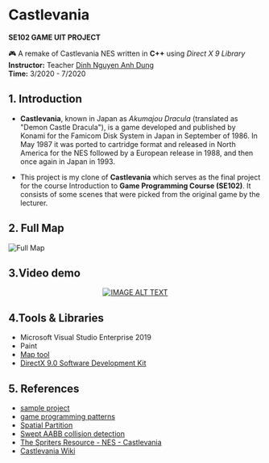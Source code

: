 # Castlevania
**SE102 GAME UIT PROJECT**


:video_game: A remake of Castlevania NES written in **C++** using *Direct X 9 Library*
<br> **Instructor:** Teacher [Dinh Nguyen Anh Dung](/https://github.com/Dungdna2000)
<br> **Time:** 3/2020 - 7/2020


## 1. Introduction
- **Castlevania**, known in Japan as *Akumajou Dracula* (translated as "Demon Castle Dracula"), is a game developed and published by Konami for the Famicom Disk System in Japan in September of 1986. In May 1987 it was ported to cartridge format and released in North America for the NES followed by a European release in 1988, and then once again in Japan in 1993.


- This project is my clone of **Castlevania** which serves as the final project for the course Introduction to **Game Programming Course (SE102)**. It consists of some scenes that were picked from the original game by the lecturer.


## 2. Full Map
![Full Map](https://github.com/viettiennguyen029/Castlevania/blob/VietTien/Images/FullMap.png?raw=true)


## 3.Video demo
<div align="center">
  <a href="https://www.youtube.com/watch?v=2gfBvXpcQeg"><img src="https://img.youtube.com/vi/2gfBvXpcQeg/hqdefault.jpg" alt="IMAGE ALT TEXT"></a>
</div>


## 4.Tools & Libraries
- Microsoft Visual Studio Enterprise 2019
- Paint
- [Map tool](https://drive.google.com/file/d/1C7HsVlyAxL5YA0UKXmLY8uy5x0pbaCv6/view?usp=sharing)
- [DirectX 9.0 Software Development Kit](https://www.microsoft.com/en-us/download/details.aspx?id=6812)


## 5. References
- [sample project](https://github.com/dungdna2000/gamedev-intro-tutorials)
- [game programming patterns](http://gameprogrammingpatterns.com/contents.html)
- [Spatial Partition](https://gameprogrammingpatterns.com/spatial-partition.html)
- [Swept AABB collision detection](https://luuthevinh.me/2016/11/xet-va-xu-ly-va-cham-bang-swept-aabb)
- [The Spriters Resource - NES - Castlevania](https://www.spriters-resource.com/nes/cv)
- [Castlevania Wiki](https://castlevania.fandom.com/wiki/Castlevania_(video_game))
